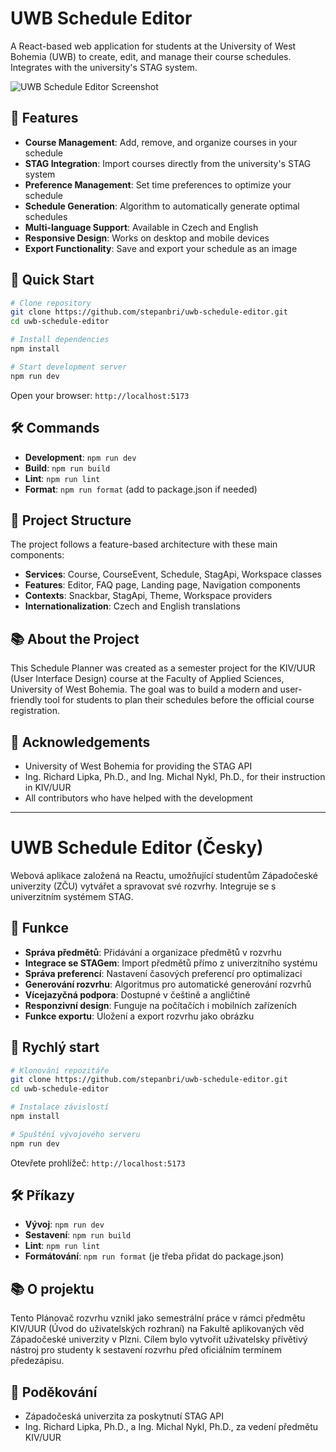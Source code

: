 # UWB Schedule Editor

A React-based web application for students at the University of West Bohemia (UWB) to create, edit, and manage their course schedules. Integrates with the university's STAG system.

![UWB Schedule Editor Screenshot](https://via.placeholder.com/800x450?text=UWB+Schedule+Editor+Screenshot)

## 🌟 Features

- **Course Management**: Add, remove, and organize courses in your schedule
- **STAG Integration**: Import courses directly from the university's STAG system
- **Preference Management**: Set time preferences to optimize your schedule
- **Schedule Generation**: Algorithm to automatically generate optimal schedules
- **Multi-language Support**: Available in Czech and English
- **Responsive Design**: Works on desktop and mobile devices
- **Export Functionality**: Save and export your schedule as an image

## 🚀 Quick Start

```bash
# Clone repository
git clone https://github.com/stepanbri/uwb-schedule-editor.git
cd uwb-schedule-editor

# Install dependencies
npm install

# Start development server
npm run dev
```

Open your browser: `http://localhost:5173`

## 🛠️ Commands

- **Development**: `npm run dev`
- **Build**: `npm run build`
- **Lint**: `npm run lint`
- **Format**: `npm run format` (add to package.json if needed)

## 🧩 Project Structure

The project follows a feature-based architecture with these main components:

- **Services**: Course, CourseEvent, Schedule, StagApi, Workspace classes
- **Features**: Editor, FAQ page, Landing page, Navigation components
- **Contexts**: Snackbar, StagApi, Theme, Workspace providers
- **Internationalization**: Czech and English translations

## 📚 About the Project

This Schedule Planner was created as a semester project for the KIV/UUR (User Interface Design) course at the Faculty of Applied Sciences, University of West Bohemia. The goal was to build a modern and user-friendly tool for students to plan their schedules before the official course registration.

## 🙏 Acknowledgements

- University of West Bohemia for providing the STAG API
- Ing. Richard Lipka, Ph.D., and Ing. Michal Nykl, Ph.D., for their instruction in KIV/UUR
- All contributors who have helped with the development

---

# UWB Schedule Editor (Česky)

Webová aplikace založená na Reactu, umožňující studentům Západočeské univerzity (ZČU) vytvářet a spravovat své rozvrhy. Integruje se s univerzitním systémem STAG.

## 🌟 Funkce

- **Správa předmětů**: Přidávání a organizace předmětů v rozvrhu
- **Integrace se STAGem**: Import předmětů přímo z univerzitního systému
- **Správa preferencí**: Nastavení časových preferencí pro optimalizaci
- **Generování rozvrhu**: Algoritmus pro automatické generování rozvrhů
- **Vícejazyčná podpora**: Dostupné v češtině a angličtině
- **Responzivní design**: Funguje na počítačích i mobilních zařízeních
- **Funkce exportu**: Uložení a export rozvrhu jako obrázku

## 🚀 Rychlý start

```bash
# Klonování repozitáře
git clone https://github.com/stepanbri/uwb-schedule-editor.git
cd uwb-schedule-editor

# Instalace závislostí
npm install

# Spuštění vývojového serveru
npm run dev
```

Otevřete prohlížeč: `http://localhost:5173`

## 🛠️ Příkazy

- **Vývoj**: `npm run dev`
- **Sestavení**: `npm run build`
- **Lint**: `npm run lint`
- **Formátování**: `npm run format` (je třeba přidat do package.json)

## 📚 O projektu

Tento Plánovač rozvrhu vznikl jako semestrální práce v rámci předmětu KIV/UUR (Úvod do uživatelských rozhraní) na Fakultě aplikovaných věd Západočeské univerzity v Plzni. Cílem bylo vytvořit uživatelsky přívětivý nástroj pro studenty k sestavení rozvrhu před oficiálním termínem předezápisu.

## 🙏 Poděkování

- Západočeská univerzita za poskytnutí STAG API
- Ing. Richard Lipka, Ph.D., a Ing. Michal Nykl, Ph.D., za vedení předmětu KIV/UUR
